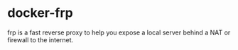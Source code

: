 # docker-frp
frp is a fast reverse proxy to help you expose a local server behind a NAT or firewall to the internet.
